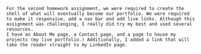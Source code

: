     For the second homework assignment, we were required to create the shell of what will eventually become our portfolio. We were required to make it responsive, add a nav bar and add live links. Although this assignment was challenging, I really did try my best and used several resources. 
    I have an About Me page, a Contact page, and a page to house my projects (my live portfolio.) Additionally, I added a link that will take the reader straight to my LinkedIn page. 
